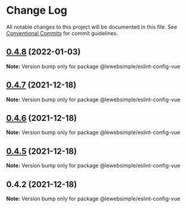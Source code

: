 # Change Log

All notable changes to this project will be documented in this file.
See [Conventional Commits](https://conventionalcommits.org) for commit guidelines.

## [0.4.8](https://github.com/lewebsimple/eslint-config/compare/v0.4.7...v0.4.8) (2022-01-03)

**Note:** Version bump only for package @lewebsimple/eslint-config-vue





## [0.4.7](https://github.com/lewebsimple/eslint-config/compare/v0.4.6...v0.4.7) (2021-12-18)

**Note:** Version bump only for package @lewebsimple/eslint-config-vue





## [0.4.6](https://github.com/lewebsimple/eslint-config/compare/v0.4.5...v0.4.6) (2021-12-18)

**Note:** Version bump only for package @lewebsimple/eslint-config-vue





## [0.4.5](https://github.com/lewebsimple/eslint-config/compare/v0.4.4...v0.4.5) (2021-12-18)

**Note:** Version bump only for package @lewebsimple/eslint-config-vue





## 0.4.2 (2021-12-18)

**Note:** Version bump only for package @lewebsimple/eslint-config-vue
